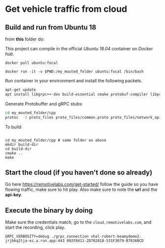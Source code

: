# Get vehicle traffic from cloud

## Build and run from Ubuntu 18

from **this** folder do:

This project can compile in the official _Ubuntu 18.04_ container on _Docker hub_.

    docker pull ubuntu:focal

    docker run -it -v $PWD:/my_mouted_folder ubuntu:focal /bin/bash

Run container in your environment and install the following packets.

```sh
apt-get update
apt install libgrpc++-dev build-essential cmake protobuf-compiler libprotobuf-dev protobuf-compiler-grpc
```

Generate Protobuffer and gRPC stubs:

```sh
cd my_mouted_folder/cpp
protoc  -I proto_files proto_files/common.proto proto_files/network_api.proto --cpp_out=proto_files --grpc_out=proto_files --plugin=protoc-gen-grpc=`which grpc_cpp_plugin`
```

To build
```

cd my_mouted_folder/cpp # same folder as above
mkdir build-dir
cd build-dir
cmake ..
make
```


## Start the cloud (if you haven't done so already)

Go here https://remotivelabs.com/get-started/ follow the guide so you have flowing traffic, make sure to hit play. Also make sure to note the **url** and the **api-key**.

## Execute the binary by doing

Make sure the credentials match, go to the `cloud.remotivelabs.com`, and start the recording, click play.

```
GRPC_VERBOSITY=debug ./grpc_connection vhal-robert-beamydemo2-jrjbkq2tja-ez.a.run.app:443 092F8411-2D702818-531F3079-B7836BCD
```

